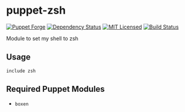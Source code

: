 puppet-zsh
===========

[![Puppet Forge](https://img.shields.io/puppetforge/v/halyard/zsh.svg)](https://forge.puppetlabs.com/halyard/zsh)
[![Dependency Status](https://img.shields.io/gemnasium/halyard/puppet-zsh.svg)](https://gemnasium.com/halyard/puppet-zsh)
[![MIT Licensed](https://img.shields.io/badge/license-MIT-green.svg)](https://tldrlegal.com/license/mit-license)
[![Build Status](https://img.shields.io/circleci/project/halyard/puppet-zsh/master.svg)](https://circleci.com/gh/halyard/puppet-zsh)

Module to set my shell to zsh

## Usage

```puppet
include zsh
```

## Required Puppet Modules

* `boxen`

